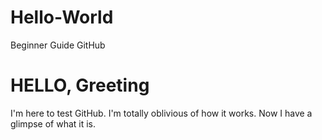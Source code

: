# Hello-World
Beginner Guide GitHub


# HELLO, Greeting

I'm here to test GitHub. I'm totally oblivious of how it works.
Now I have a glimpse of what it is.


